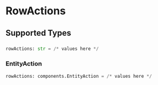 # RowActions


## Supported Types

### 

```python
rowActions: str = /* values here */
```

### EntityAction

```python
rowActions: components.EntityAction = /* values here */
```

